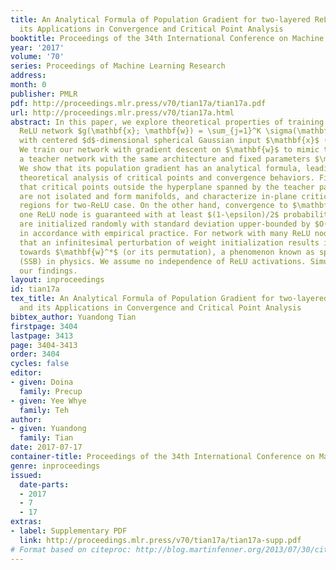 ```yaml
---
title: An Analytical Formula of Population Gradient for two-layered ReLU network and
  its Applications in Convergence and Critical Point Analysis
booktitle: Proceedings of the 34th International Conference on Machine Learning
year: '2017'
volume: '70'
series: Proceedings of Machine Learning Research
address: 
month: 0
publisher: PMLR
pdf: http://proceedings.mlr.press/v70/tian17a/tian17a.pdf
url: http://proceedings.mlr.press/v70/tian17a.html
abstract: In this paper, we explore theoretical properties of training a two-layered
  ReLU network $g(\mathbf{x}; \mathbf{w}) = \sum_{j=1}^K \sigma(\mathbf{w}_j^\top\mathbf{x})$
  with centered $d$-dimensional spherical Gaussian input $\mathbf{x}$ ($\sigma$=ReLU).
  We train our network with gradient descent on $\mathbf{w}$ to mimic the output of
  a teacher network with the same architecture and fixed parameters $\mathbf{w}^*$.
  We show that its population gradient has an analytical formula, leading to interesting
  theoretical analysis of critical points and convergence behaviors. First, we prove
  that critical points outside the hyperplane spanned by the teacher parameters (“out-of-plane“)
  are not isolated and form manifolds, and characterize in-plane critical-point-free
  regions for two-ReLU case. On the other hand, convergence to $\mathbf{w}^*$ for
  one ReLU node is guaranteed with at least $(1-\epsilon)/2$ probability, if weights
  are initialized randomly with standard deviation upper-bounded by $O(\epsilon/\sqrt{d})$,
  in accordance with empirical practice. For network with many ReLU nodes, we prove
  that an infinitesimal perturbation of weight initialization results in convergence
  towards $\mathbf{w}^*$ (or its permutation), a phenomenon known as spontaneous symmetric-breaking
  (SSB) in physics. We assume no independence of ReLU activations. Simulation verifies
  our findings.
layout: inproceedings
id: tian17a
tex_title: An Analytical Formula of Population Gradient for two-layered {R}e{LU} network
  and its Applications in Convergence and Critical Point Analysis
bibtex_author: Yuandong Tian
firstpage: 3404
lastpage: 3413
page: 3404-3413
order: 3404
cycles: false
editor:
- given: Doina
  family: Precup
- given: Yee Whye
  family: Teh
author:
- given: Yuandong
  family: Tian
date: 2017-07-17
container-title: Proceedings of the 34th International Conference on Machine Learning
genre: inproceedings
issued:
  date-parts:
  - 2017
  - 7
  - 17
extras:
- label: Supplementary PDF
  link: http://proceedings.mlr.press/v70/tian17a/tian17a-supp.pdf
# Format based on citeproc: http://blog.martinfenner.org/2013/07/30/citeproc-yaml-for-bibliographies/
---
```


